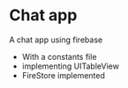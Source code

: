 # Chat app

A chat app using firebase
- With a constants file
- implementing UITableView
- FireStore implemented
